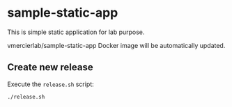 # sample-static-app

This is simple static application for lab purpose.

vmercierlab/sample-static-app Docker image will be automatically updated.

## Create new release

Execute the `release.sh` script:

```bash
./release.sh
```
